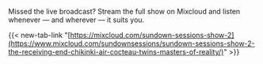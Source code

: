Missed the live broadcast? Stream the full show on Mixcloud and listen whenever — and wherever — it suits you.

{{< new-tab-link "[https://mixcloud.com/sundown-sessions-show-2](https://www.mixcloud.com/sundownsessions/sundown-sessions-show-2-the-receiving-end-chikinki-air-cocteau-twins-masters-of-reality/)" >}}